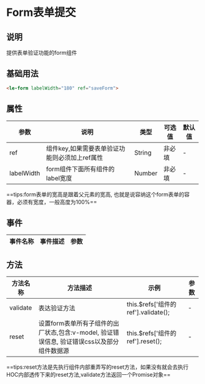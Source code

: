 # Form表单提交

## 说明

<le-form>提供表单验证功能的form组件

## 基础用法

```html
<le-form labelWidth="180" ref="saveForm">
```

## 属性

| 参数       | 说明                                          | 类型   | 可选值 | 默认值 |
| ---------- | --------------------------------------------- | ------ | ------ | ------ |
| ref        | 组件key,如果需要表单验证功能则必须加上ref属性 | String | 非必填 | -      |
| labelWidth | form组件下面所有组件的label宽度               | Number | 非必填 | -      |

==tips:form表单的宽高是跟着父元素的宽高, 也就是说容纳这个form表单的容器，必须有宽度，一般高度为100%==

## 事件

| 事件名称 | 事件描述 | 参数 |
| -------- | -------- | ---- |

## 方法

| 方法名称 | 方法描述                                                                                   | 示例                                | 参数 |
| -------- | ------------------------------------------------------------------------------------------ | ----------------------------------- | ---- |
| validate | 表达验证方法                                                                               | this.$refs['组件的ref'].validate(); | -    |
| reset    | 设置form表单所有子组件的出厂状态,包含:v-model, 验证错误信息, 验证错误css以及部分组件数据源 | this.$refs['组件的ref'].reset();    | -    |

==tips:reset方法是先执行组件内部重弄写的reset方法，如果没有就会去执行HOC内部透传下来的reset方法,validate方法返回一个Promise对象==
